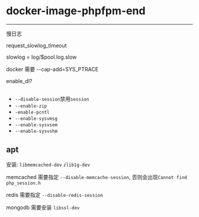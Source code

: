 # docker-image-phpfpm-end

---


慢日志

request_slowlog_timeout

slowlog = log/$pool.log.slow

docker 需要 --cap-add=SYS_PTRACE


enable_dl?


##

* `--disable-session`禁用`session`
* `--enable-zip`
* `-enable-pcntl`
* `--enable-sysvmsg`
* `--enable-sysvsem`
* `--enable-sysvshm`

## apt

安装: `libmemcached-dev` `zlib1g-dev`

memcached 需要指定 `--disable-memcache-session`, 否则会出现`Cannot find php_session.h`

redis 需要指定 `--disable-redis-session`

mongodb 需要安装 `libssl-dev`